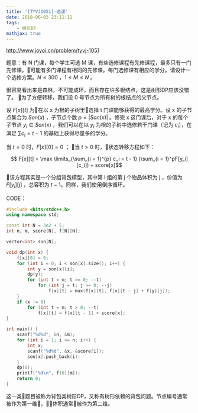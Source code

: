 ```yaml
---
title: '[TYVJ1051]-选课'
date: 2018-06-03 23:11:11
tags:
    - 树形DP
mathjax: true
---
```


http://www.joyoi.cn/problem/tyvj-1051

题意：有 N 门课，每个学生可选 M 课，有些选修课程有先修课程，最多只有一门先修课。可能有多门课程有相同的先修课。每门选修课有相应的学分。请设计一个选修方案。$N \leq 300$ ，$1 \leq M \leq N$ 。

很容易看出来是森林，不可能成环，而且存在许多根结点，这是树形DP应该没错了。
为了方便转移，我们设 0 号节点为所有树的根结点的父节点。

设 $F[x][t]$ 为在以 x 为根的子树里选择 t 门课能够获得的最高学分。设 x 的子节点集合为 $Son(x)$ ，子节点个数 $p = |Son(x)|$ 。修完 x 这门课后，对于 x 的每个子节点 $y_i \in Son(x)$ ，我们可以在以 $y_i$ 为根的子树中选修若干门课（记为 $c_i$），在满足 $\sum c_i = t - 1$ 的基础上获得尽量多的学分。

当 $t = 0$ 时，$F[x][0] = 0$ ； 当 $t > 0$ 时，状态转移方程如下：

$$ F[x][t] = \max \limits_{\sum_{i = 1}^{p} c_i = t - 1} (\sum_{i = 1}^pF[y_i][c_i]) + score[x]$$

该方程其实是一个分组背包模型，其中第 i 组的第 j 个物品体积为 j ，价值为 $F[y_i][j]$ ，总容积为 $t - 1$。同样，我们使用倒序循环。

CODE：
``` c++
#include <bits/stdc++.h>
using namespace std;

const int N = 3e2 + 5;
int n, m, score[N], f[N][N];

vector<int> son[N];

void dp(int x) {
    f[x][0] = 0;
    for (int i = 0; i < son[x].size(); i++) {
        int y = son[x][i];
        dp(y);
        for (int t = m; t >= 0; --t)
            for (int j = t; j >= 0; --j)
                f[x][t] = max(f[x][t], f[x][t - j] + f[y][j]);
    }
    if (x != 0)
        for (int t = m; t > 0; --t)
            f[x][t] = f[x][t - 1] + score[x];
}

int main() {
    scanf("%d%d", &n, &m);
    for (int i = 1; i <= n; i++) {
        int x;
        scanf("%d%d", &x, &score[i]);
        son[x].push_back(i);
    }
    dp(0);
    printf("%d\n", f[0][m]);
    return 0;
}
```

这一类题目被称为背包类树形DP，又称有树形依赖的背包问题。节点编号通常被作为第一维，体积通常被作为第二维。
